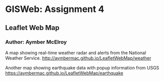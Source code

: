 # GISWeb: Assignment 4
## Leaflet Web Map
### Author: Aymber McElroy

A map showing real-time weather radar and alerts from the National Weather Service.
<http://aymbermac.github.io/LeafletWebMap/weather>

Another map showing earthquake data with popup information from USGS
<https://aymbermac.github.io/LeafletWebMap/earthquake>